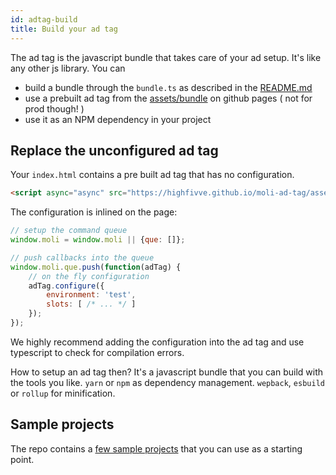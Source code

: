 ```yaml
---
id: adtag-build
title: Build your ad tag
---
```


The ad tag is the javascript bundle that takes care of your ad setup. It's like any other js library.
You can

* build a bundle through the `bundle.ts` as described in the [README.md](https://github.com/highfivve/moli-ad-tag/tree/main?tab=readme-ov-file#building-a-bundle)
* use a prebuilt ad tag from the [assets/bundle](https://github.com/highfivve/moli-ad-tag/tree/gh-pages/assets/bundle) on github pages ( not for prod though! )
* use it as an NPM dependency in your project

## Replace the unconfigured ad tag

Your `index.html` contains a pre built ad tag that has no configuration.

```html
<script async="async" src="https://highfivve.github.io/moli-ad-tag/assets/bundle/adtag.mjs"></script>
```

The configuration is inlined on the page:

```javascript
// setup the command queue
window.moli = window.moli || {que: []};

// push callbacks into the queue
window.moli.que.push(function(adTag) {
    // on the fly configuration
    adTag.configure({
        environment: 'test',
        slots: [ /* ... */ ]
    });
});
```

We highly recommend adding the configuration into the ad tag and use typescript to
check for compilation errors.

How to setup an ad tag then? It's a javascript bundle that you can build with the tools
you like. `yarn` or `npm` as dependency management. `wepback`, `esbuild` or `rollup` for minification.

## Sample projects

The repo contains a [few sample projects](https://github.com/highfivve/moli-ad-tag/tree/main/examples) that you can use as a starting point.
